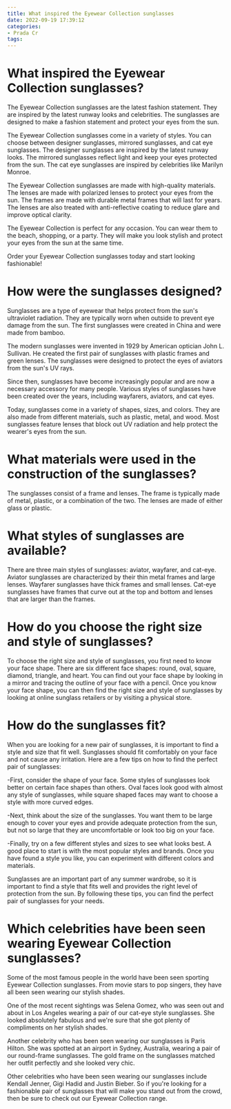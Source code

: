 ```yaml
---
title: What inspired the Eyewear Collection sunglasses
date: 2022-09-19 17:39:12
categories:
- Prada Cr
tags:
---
```



#  What inspired the Eyewear Collection sunglasses?

The Eyewear Collection sunglasses are the latest fashion statement. They are inspired by the latest runway looks and celebrities. The sunglasses are designed to make a fashion statement and protect your eyes from the sun.

The Eyewear Collection sunglasses come in a variety of styles. You can choose between designer sunglasses, mirrored sunglasses, and cat eye sunglasses. The designer sunglasses are inspired by the latest runway looks. The mirrored sunglasses reflect light and keep your eyes protected from the sun. The cat eye sunglasses are inspired by celebrities like Marilyn Monroe.

The Eyewear Collection sunglasses are made with high-quality materials. The lenses are made with polarized lenses to protect your eyes from the sun. The frames are made with durable metal frames that will last for years. The lenses are also treated with anti-reflective coating to reduce glare and improve optical clarity.

The Eyewear Collection is perfect for any occasion. You can wear them to the beach, shopping, or a party. They will make you look stylish and protect your eyes from the sun at the same time.

Order your Eyewear Collection sunglasses today and start looking fashionable!

#  How were the sunglasses designed?

Sunglasses are a type of eyewear that helps protect from the sun's ultraviolet radiation. They are typically worn when outside to prevent eye damage from the sun. The first sunglasses were created in China and were made from bamboo.

The modern sunglasses were invented in 1929 by American optician John L. Sullivan. He created the first pair of sunglasses with plastic frames and green lenses. The sunglasses were designed to protect the eyes of aviators from the sun's UV rays.

Since then, sunglasses have become increasingly popular and are now a necessary accessory for many people. Various styles of sunglasses have been created over the years, including wayfarers, aviators, and cat eyes.

Today, sunglasses come in a variety of shapes, sizes, and colors. They are also made from different materials, such as plastic, metal, and wood. Most sunglasses feature lenses that block out UV radiation and help protect the wearer's eyes from the sun.

#  What materials were used in the construction of the sunglasses?

The sunglasses consist of a frame and lenses. The frame is typically made of metal, plastic, or a combination of the two. The lenses are made of either glass or plastic.

# What styles of sunglasses are available?

There are three main styles of sunglasses: aviator, wayfarer, and cat-eye. Aviator sunglasses are characterized by their thin metal frames and large lenses. Wayfarer sunglasses have thick frames and small lenses. Cat-eye sunglasses have frames that curve out at the top and bottom and lenses that are larger than the frames.

# How do you choose the right size and style of sunglasses?

To choose the right size and style of sunglasses, you first need to know your face shape. There are six different face shapes: round, oval, square, diamond, triangle, and heart. You can find out your face shape by looking in a mirror and tracing the outline of your face with a pencil. Once you know your face shape, you can then find the right size and style of sunglasses by looking at online sunglass retailers or by visiting a physical store.

#  How do the sunglasses fit?

When you are looking for a new pair of sunglasses, it is important to find a style and size that fit well. Sunglasses should fit comfortably on your face and not cause any irritation. Here are a few tips on how to find the perfect pair of sunglasses:

-First, consider the shape of your face. Some styles of sunglasses look better on certain face shapes than others. Oval faces look good with almost any style of sunglasses, while square shaped faces may want to choose a style with more curved edges.

-Next, think about the size of the sunglasses. You want them to be large enough to cover your eyes and provide adequate protection from the sun, but not so large that they are uncomfortable or look too big on your face.

-Finally, try on a few different styles and sizes to see what looks best. A good place to start is with the most popular styles and brands. Once you have found a style you like, you can experiment with different colors and materials.

Sunglasses are an important part of any summer wardrobe, so it is important to find a style that fits well and provides the right level of protection from the sun. By following these tips, you can find the perfect pair of sunglasses for your needs.

#  Which celebrities have been seen wearing Eyewear Collection sunglasses?

Some of the most famous people in the world have been seen sporting Eyewear Collection sunglasses. From movie stars to pop singers, they have all been seen wearing our stylish shades.

One of the most recent sightings was Selena Gomez, who was seen out and about in Los Angeles wearing a pair of our cat-eye style sunglasses. She looked absolutely fabulous and we're sure that she got plenty of compliments on her stylish shades.

Another celebrity who has been seen wearing our sunglasses is Paris Hilton. She was spotted at an airport in Sydney, Australia, wearing a pair of our round-frame sunglasses. The gold frame on the sunglasses matched her outfit perfectly and she looked very chic.

Other celebrities who have been seen wearing our sunglasses include Kendall Jenner, Gigi Hadid and Justin Bieber. So if you're looking for a fashionable pair of sunglasses that will make you stand out from the crowd, then be sure to check out our Eyewear Collection range.